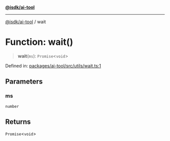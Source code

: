 [**@isdk/ai-tool**](../README.md)

***

[@isdk/ai-tool](../globals.md) / wait

# Function: wait()

> **wait**(`ms`): `Promise`\<`void`\>

Defined in: [packages/ai-tool/src/utils/wait.ts:1](https://github.com/isdk/ai-tool.js/blob/79d5773fa454dc7789b1291b1ebd73e4c1b93154/src/utils/wait.ts#L1)

## Parameters

### ms

`number`

## Returns

`Promise`\<`void`\>
